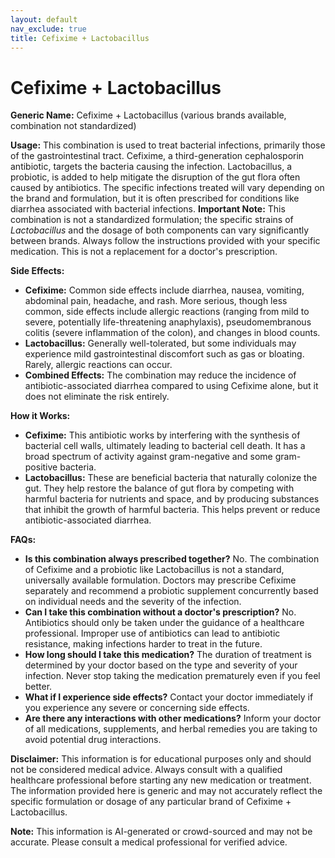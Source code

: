 ```yaml
---
layout: default
nav_exclude: true
title: Cefixime + Lactobacillus
---
```


# Cefixime + Lactobacillus

**Generic Name:** Cefixime + Lactobacillus (various brands available, combination not standardized)

**Usage:** This combination is used to treat bacterial infections, primarily those of the gastrointestinal tract.  Cefixime, a third-generation cephalosporin antibiotic, targets the bacteria causing the infection. Lactobacillus, a probiotic, is added to help mitigate the disruption of the gut flora often caused by antibiotics.  The specific infections treated will vary depending on the brand and formulation, but it is often prescribed for conditions like diarrhea associated with bacterial infections.  **Important Note:** This combination is not a standardized formulation; the specific strains of *Lactobacillus* and the dosage of both components can vary significantly between brands.  Always follow the instructions provided with your specific medication.  This is not a replacement for a doctor's prescription.

**Side Effects:**

* **Cefixime:**  Common side effects include diarrhea, nausea, vomiting, abdominal pain, headache, and rash.  More serious, though less common, side effects include allergic reactions (ranging from mild to severe, potentially life-threatening anaphylaxis), pseudomembranous colitis (severe inflammation of the colon), and changes in blood counts.
* **Lactobacillus:** Generally well-tolerated, but some individuals may experience mild gastrointestinal discomfort such as gas or bloating.  Rarely, allergic reactions can occur.
* **Combined Effects:** The combination may reduce the incidence of antibiotic-associated diarrhea compared to using Cefixime alone, but it does not eliminate the risk entirely.

**How it Works:**

* **Cefixime:** This antibiotic works by interfering with the synthesis of bacterial cell walls, ultimately leading to bacterial cell death. It has a broad spectrum of activity against gram-negative and some gram-positive bacteria.
* **Lactobacillus:** These are beneficial bacteria that naturally colonize the gut.  They help restore the balance of gut flora by competing with harmful bacteria for nutrients and space, and by producing substances that inhibit the growth of harmful bacteria.  This helps prevent or reduce antibiotic-associated diarrhea.

**FAQs:**

* **Is this combination always prescribed together?** No.  The combination of Cefixime and a probiotic like Lactobacillus is not a standard, universally available formulation. Doctors may prescribe Cefixime separately and recommend a probiotic supplement concurrently based on individual needs and the severity of the infection.
* **Can I take this combination without a doctor's prescription?** No.  Antibiotics should only be taken under the guidance of a healthcare professional.  Improper use of antibiotics can lead to antibiotic resistance, making infections harder to treat in the future.
* **How long should I take this medication?** The duration of treatment is determined by your doctor based on the type and severity of your infection.  Never stop taking the medication prematurely even if you feel better.
* **What if I experience side effects?**  Contact your doctor immediately if you experience any severe or concerning side effects.
* **Are there any interactions with other medications?**  Inform your doctor of all medications, supplements, and herbal remedies you are taking to avoid potential drug interactions.


**Disclaimer:** This information is for educational purposes only and should not be considered medical advice. Always consult with a qualified healthcare professional before starting any new medication or treatment.  The information provided here is generic and may not accurately reflect the specific formulation or dosage of any particular brand of Cefixime + Lactobacillus.


**Note:** This information is AI-generated or crowd-sourced and may not be accurate. Please consult a medical professional for verified advice.